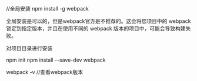 //全局安装
npm install -g webpack

全局安装是可以的，但是webpack官方是不推荐的。这会将您项目中的 webpack 锁定到指定版本，并且在使用不同的 webpack 版本的项目中，可能会导致构建失败。

对项目目录进行安装
	
npm init
npm install --save-dev webpack



webpack -v   //查看webpack版本